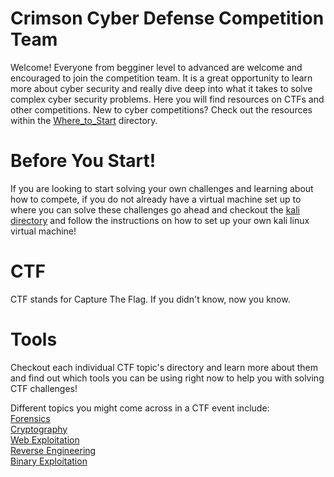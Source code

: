 # Crimson Cyber Defense Competition Team 
Welcome! Everyone from begginer level to advanced are welcome and encouraged to join 
the competition team. It is a great opportunity to learn more about cyber security 
and really dive deep into what it takes to solve complex cyber security problems. 
Here you will find resources on CTFs and other competitions. New to cyber competitions? 
Check out the resources within the [Where_to_Start](/Competition_Prep/0_Where_to_Start) directory.<br/>

# Before You Start!
If you are looking to start solving your own challenges and learning about how to compete, 
if you do not already have a virtual machine set up to where you can solve these challenges
go ahead and checkout the [kali directory](/Kali_Linux) and follow the instructions on how to set
up your own kali linux virtual machine!  

# CTF
CTF stands for Capture The Flag. If you didn't know, now you know.

# Tools
Checkout each individual CTF topic's directory and learn more about them and find out
which tools you can be using right now to help you with solving CTF challenges!<br/>

Different topics you might come across in a CTF event include:<br/>
[Forensics](/Competition_Prep/CTF/Forensics)<br/>
[Cryptography](/Competition_Prep/CTF/Cryptography)<br/>
[Web Exploitation](/Competition_Prep/CTF/Web_Exploitation)<br/>
[Reverse Engineering](/Competition_Prep/CTF/Reverse_Engineering)<br/>
[Binary Exploitation](/Competition_Prep/CTF/Binary_Exploitation)<br/>
